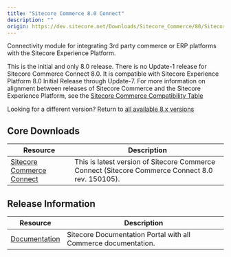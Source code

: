 ```yaml
---
title: "Sitecore Commerce 8.0 Connect"
description: ""
origin: https://dev.sitecore.net/Downloads/Sitecore_Commerce/80/Sitecore_Commerce_80_Connect.aspx
---
```


Connectivity module for integrating 3rd party commerce or ERP platforms with the Sitecore Experience Platform. 

This is the initial and only 8.0 release. There is no Update-1 release for Sitecore Commerce Connect 8.0. It is compatible with Sitecore Experience Platform 8.0 Initial Release through Update-7. For more information on alignment between releases of Sitecore Commerce and the Sitecore Experience Platform, see the [Sitecore Commerce Compatibility Table](https://kb.sitecore.net/articles/316437)

Looking for a different version? Return to [all available 8.x versions](/downloads/Sitecore_Commerce)

## Core Downloads

 | Resource | Description |
 | --- | --- |
 | [Sitecore Commerce Connect](https://scdp.blob.core.windows.net/downloads/Sitecore%20Commerce/80/Sitecore%20Commerce%2080%20Connect/Secure/Sitecore%20Commerce%20Connect%208.0%20rev.%20150105.zip) | This is latest version of Sitecore Commerce Connect (Sitecore Commerce Connect 8.0 rev. 150105). |

## Release Information

 | Resource | Description |
 | --- | --- |
 | [Documentation](https://doc.sitecore.net:443/?sc_lang=en) | Sitecore Documentation Portal with all Commerce documentation. |